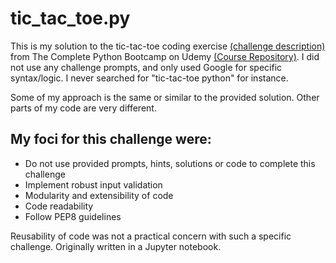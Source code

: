 # tic_tac_toe.py
This is my solution to the tic-tac-toe coding exercise [(challenge description)](https://github.com/Pierian-Data/Complete-Python-3-Bootcamp/blob/master/04-Milestone%20Project%20-%201/01-Milestone%20Project%201%20-%20Assignment.ipynb) from The Complete Python Bootcamp on Udemy [(Course Repository)](https://github.com/Pierian-Data/Complete-Python-3-Bootcamp).
I did not use any challenge prompts, and only used Google for specific syntax/logic. I never searched for "tic-tac-toe python" for instance.

Some of my approach is the same or similar to the provided solution. Other parts of my code are very different.

## My foci for this challenge were:

* Do not use provided prompts, hints, solutions or code to complete this challenge
* Implement robust input validation
* Modularity and extensibility of code
* Code readability
* Follow PEP8 guidelines

Reusability of code was not a practical concern with such a specific challenge.
Originally written in a Jupyter notebook.
